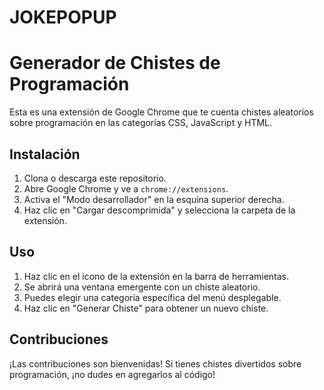 # JOKEPOPUP
# Generador de Chistes de Programación

Esta es una extensión de Google Chrome que te cuenta chistes aleatorios sobre programación en las categorías CSS, JavaScript y HTML.

## Instalación

1. Clona o descarga este repositorio.
2. Abre Google Chrome y ve a `chrome://extensions`.
3. Activa el "Modo desarrollador" en la esquina superior derecha.
4. Haz clic en "Cargar descomprimida" y selecciona la carpeta de la extensión.

## Uso

1. Haz clic en el icono de la extensión en la barra de herramientas.
2. Se abrirá una ventana emergente con un chiste aleatorio.
3. Puedes elegir una categoría específica del menú desplegable.
4. Haz clic en "Generar Chiste" para obtener un nuevo chiste.

## Contribuciones

¡Las contribuciones son bienvenidas! Si tienes chistes divertidos sobre programación, ¡no dudes en agregarlos al código!
